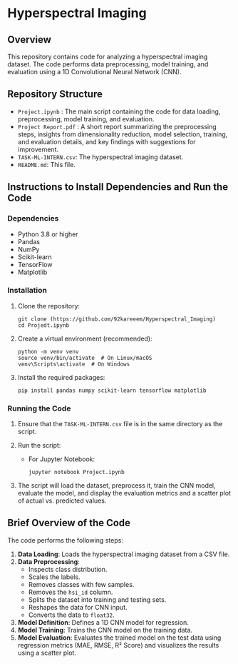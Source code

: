 
# Hyperspectral Imaging

## Overview
This repository contains code for analyzing a hyperspectral imaging dataset. The code performs data preprocessing, model training, and evaluation using a 1D Convolutional Neural Network (CNN).

## Repository Structure
*   `Project.ipynb` : The main script containing the code for data loading, preprocessing, model training, and evaluation.
*   `Project Report.pdf` : A short report summarizing the preprocessing steps, insights from dimensionality reduction, model selection, training, and evaluation details, and key findings with suggestions for improvement.
*   `TASK-ML-INTERN.csv`: The hyperspectral imaging dataset.
*   `README.md`: This file.

## Instructions to Install Dependencies and Run the Code

### Dependencies
*   Python 3.8 or higher
*   Pandas
*   NumPy
*   Scikit-learn
*   TensorFlow
*   Matplotlib

### Installation

1.  Clone the repository:

    ```
    git clone (https://github.com/92kareeem/Hyperspectral_Imaging)
    cd Projedt.ipynb
    ```

2.  Create a virtual environment (recommended):

    ```
    python -m venv venv
    source venv/bin/activate  # On Linux/macOS
    venv\Scripts\activate  # On Windows
    ```

3.  Install the required packages:

    ```
    pip install pandas numpy scikit-learn tensorflow matplotlib
    ```

### Running the Code

1.  Ensure that the `TASK-ML-INTERN.csv` file is in the same directory as the script.

2.  Run the script:

    *   For Jupyter Notebook:

        ```
        jupyter notebook Project.ipynb
        ```

3.  The script will load the dataset, preprocess it, train the CNN model, evaluate the model, and display the evaluation metrics and a scatter plot of actual vs. predicted values.

## Brief Overview of the Code
The code performs the following steps:

1.  **Data Loading**: Loads the hyperspectral imaging dataset from a CSV file.
2.  **Data Preprocessing**:
    *   Inspects class distribution.
    *   Scales the labels.
    *   Removes classes with few samples.
    *   Removes the `hsi_id` column.
    *   Splits the dataset into training and testing sets.
    *   Reshapes the data for CNN input.
    *   Converts the data to `float32`.
3.  **Model Definition**: Defines a 1D CNN model for regression.
4.  **Model Training**: Trains the CNN model on the training data.
5.  **Model Evaluation**: Evaluates the trained model on the test data using regression metrics (MAE, RMSE, R² Score) and visualizes the results using a scatter plot.


